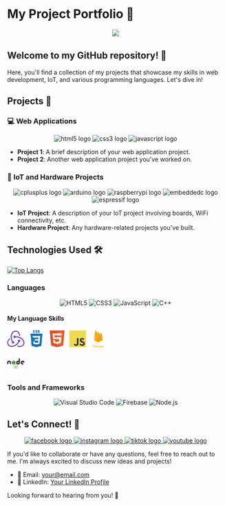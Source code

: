 # My Project Portfolio 📁

<div id="header" align="center">
  <img src="https://media.giphy.com/media/M9gbBd9nbDrOTu1Mqx/giphy.gif" width="100"/>
</div>

## Welcome to my GitHub repository! 👋

Here, you'll find a collection of my projects that showcase my skills in web development, IoT, and various programming languages. Let's dive in!

## Projects 🚀

### 💻 Web Applications

<div align="center">
  <img src="https://cdn.jsdelivr.net/gh/devicons/devicon/icons/html5/html5-original.svg" height="40" width="40" alt="html5 logo"/>
  <img src="https://cdn.jsdelivr.net/gh/devicons/devicon/icons/css3/css3-original.svg" height="40" width="40" alt="css3 logo"/>
  <img src="https://cdn.jsdelivr.net/gh/devicons/devicon/icons/javascript/javascript-original.svg" height="40" width="40" alt="javascript logo"/>
</div>

- **Project 1**: A brief description of your web application project.
- **Project 2**: Another web application project you've worked on.

### 🔌 IoT and Hardware Projects

<div align="center">
  <img src="https://cdn.jsdelivr.net/gh/devicons/devicon/icons/cplusplus/cplusplus-original.svg" height="40" width="40" alt="cplusplus logo"/>
  <img src="https://cdn.jsdelivr.net/gh/devicons/devicon/icons/arduino/arduino-original.svg" height="40" width="40" alt="arduino logo"/>
  <img src="https://cdn.jsdelivr.net/gh/devicons/devicon/icons/raspberrypi/raspberrypi-original.svg" height="40" width="40" alt="raspberrypi logo"/>
  <img src="https://cdn.jsdelivr.net/gh/devicons/devicon/icons/embeddedc/embeddedc-original.svg" height="40" width="40" alt="embeddedc logo"/>
  <img src="https://cdn.jsdelivr.net/gh/devicons/devicon/icons/espressif/espressif-original.svg" height="40" width="40" alt="espressif logo"/>
</div>

- **IoT Project**: A description of your IoT project involving boards, WiFi connectivity, etc.
- **Hardware Project**: Any hardware-related projects you've built.

## Technologies Used 🛠️
[![Top Langs](https://github-readme-stats.vercel.app/api/top-langs/?username=your-github-username)](https://github.com/anuraghazra/github-readme-stats)
### Languages

<div align="center">
  <img alt="HTML5" src="https://img.shields.io/badge/html5-%23E34F26.svg?style=for-the-badge&logo=html5&logoColor=white"/>
  <img alt="CSS3" src="https://img.shields.io/badge/css3-%231572B6.svg?style=for-the-badge&logo=css3&logoColor=white"/>
  <img alt="JavaScript" src="https://img.shields.io/badge/javascript-%23323330.svg?style=for-the-badge&logo=javascript&logoColor=%23F7DF1E"/>
  <img alt="C++" src="https://img.shields.io/badge/c++-%2300599C.svg?style=for-the-badge&logo=c%2B%2B&logoColor=white"/>
</div>

#### My Language Skills

<div>
 <img src="https://github.com/devicons/devicon/blob/master/icons/redux/redux-original.svg" title="Redux" alt="Redux " width="40" height="40"/>&nbsp;
  <img src="https://github.com/devicons/devicon/blob/master/icons/css3/css3-plain-wordmark.svg"  title="CSS3" alt="CSS" width="40" height="40"/>&nbsp;
  <img src="https://github.com/devicons/devicon/blob/master/icons/html5/html5-original.svg" title="HTML5" alt="HTML" width="40" height="40"/>&nbsp;
  <img src="https://github.com/devicons/devicon/blob/master/icons/javascript/javascript-original.svg" title="JavaScript" alt="JavaScript" width="40" height="40"/>&nbsp;
  <img src="https://github.com/devicons/devicon/blob/master/icons/firebase/firebase-plain-wordmark.svg" title="Firebase" alt="Firebase" width="40" height="40"/>&nbsp;

  <img src="https://github.com/devicons/devicon/blob/master/icons/nodejs/nodejs-original-wordmark.svg" title="NodeJS" alt="NodeJS" width="40" height="40"/>&nbsp;

</div>

### Tools and Frameworks

<div align="center">
  <img alt="Visual Studio Code" src="https://img.shields.io/badge/Visual%20Studio%20Code-0078d7.svg?style=for-the-badge&logo=visual-studio-code&logoColor=white"/>
  <img alt="Firebase" src="https://img.shields.io/badge/firebase-%23039BE5.svg?style=for-the-badge&logo=firebase"/>
  <img alt="Node.js" src="https://img.shields.io/badge/node.js-%2343853D.svg?style=for-the-badge&logo=node.js&logoColor=white"/>
</div>

## Let's Connect! 🤝

<div align="center">
  <a href="https://www.facebook.com/your-profile" target="_blank">
    <img src="https://cdn.jsdelivr.net/gh/devicons/devicon/icons/facebook/facebook-original.svg" height="40" width="40" alt="facebook logo"  />
  </a>
  <a href="https://www.instagram.com/your-profile" target="_blank">
    <img src="https://cdn.jsdelivr.net/gh/devicons/devicon/icons/instagram/instagram-original.svg" height="40" width="40" alt="instagram logo"  />
  </a>
  <a href="https://www.tiktok.com/@your-profile" target="_blank">
    <img src="https://cdn.jsdelivr.net/gh/devicons/devicon/icons/tiktok/tiktok-original.svg" height="40" width="40" alt="tiktok logo"  />
  </a>
  <a href="https://www.youtube.com/channel/your-channel-id" target="_blank">
    <img src="https://cdn.jsdelivr.net/gh/devicons/devicon/icons/youtube/youtube-original.svg" height="40" width="40" alt="youtube logo"  />
  </a>
</div>

If you'd like to collaborate or have any questions, feel free to reach out to me. I'm always excited to discuss new ideas and projects!

- 📧 Email: your@email.com
- 💼 LinkedIn: [Your LinkedIn Profile](https://www.linkedin.com/in/your-profile)

Looking forward to hearing from you! 🙂
